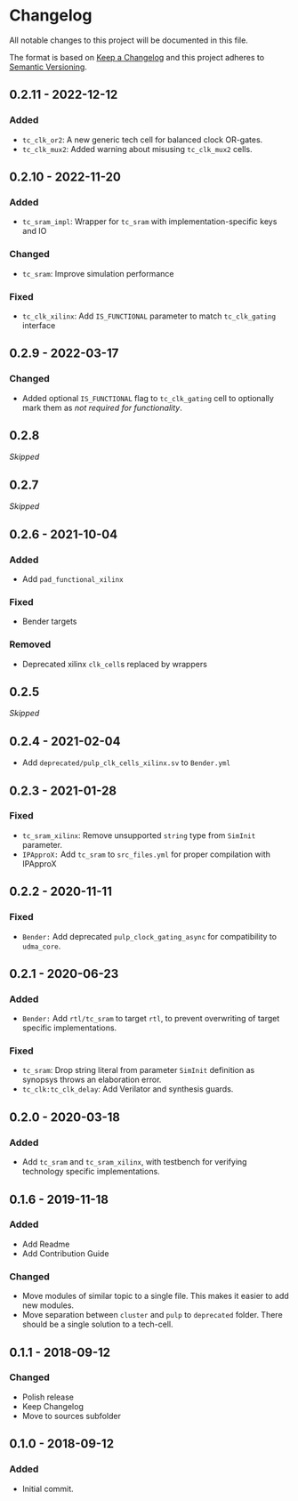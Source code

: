 # Changelog
All notable changes to this project will be documented in this file.

The format is based on [Keep a Changelog](http://keepachangelog.com/en/1.0.0/)
and this project adheres to [Semantic Versioning](http://semver.org/spec/v2.0.0.html).

## 0.2.11 - 2022-12-12
### Added
- `tc_clk_or2`: A new generic tech cell for balanced clock OR-gates.
- `tc_clk_mux2`: Added warning about misusing `tc_clk_mux2` cells.

## 0.2.10 - 2022-11-20
### Added
- `tc_sram_impl`: Wrapper for `tc_sram` with implementation-specific keys and IO 

### Changed
- `tc_sram`: Improve simulation performance

### Fixed
- `tc_clk_xilinx`: Add `IS_FUNCTIONAL` parameter to match `tc_clk_gating` interface

## 0.2.9 - 2022-03-17
### Changed
- Added optional `IS_FUNCTIONAL` flag to `tc_clk_gating` cell to optionally mark them as *not required for functionality*.

## 0.2.8
*Skipped*

## 0.2.7
*Skipped*

## 0.2.6 - 2021-10-04
### Added
- Add `pad_functional_xilinx`

### Fixed
- Bender targets

### Removed
- Deprecated xilinx `clk_cell`s replaced by wrappers

## 0.2.5
*Skipped*

## 0.2.4 - 2021-02-04
- Add `deprecated/pulp_clk_cells_xilinx.sv` to `Bender.yml`

## 0.2.3 - 2021-01-28
### Fixed
- `tc_sram_xilinx`: Remove unsupported `string` type from `SimInit` parameter.
- `IPApproX:` Add `tc_sram` to `src_files.yml` for proper compilation with IPApproX

## 0.2.2 - 2020-11-11
### Fixed
- `Bender:` Add deprecated `pulp_clock_gating_async` for compatibility to `udma_core`.

## 0.2.1 - 2020-06-23
### Added
- `Bender:` Add `rtl/tc_sram` to target `rtl`, to prevent overwriting of target specific implementations.

### Fixed
- `tc_sram`: Drop string literal from parameter `SimInit` definition as synopsys throws an elaboration error.
- `tc_clk:tc_clk_delay`: Add Verilator and synthesis guards.

## 0.2.0 - 2020-03-18
### Added
- Add `tc_sram` and `tc_sram_xilinx`, with testbench for verifying technology specific implementations.

## 0.1.6 - 2019-11-18
### Added
- Add Readme
- Add Contribution Guide

### Changed
- Move modules of similar topic to a single file. This makes it easier to add new modules.
- Move separation between `cluster` and `pulp` to `deprecated` folder. There should be a single solution to a tech-cell.

## 0.1.1 - 2018-09-12
### Changed
- Polish release
- Keep Changelog
- Move to sources subfolder

## 0.1.0 - 2018-09-12
### Added
- Initial commit.
